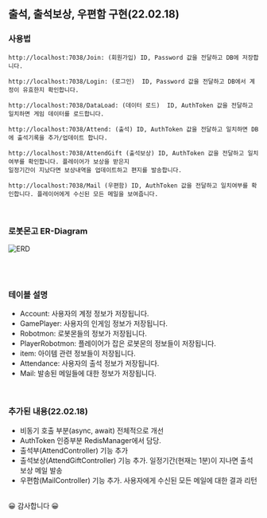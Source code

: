 ## 출석, 출석보상, 우편함 구현(22.02.18)

### 사용법
```
http://localhost:7038/Join: (회원가입) ID, Password 값을 전달하고 DB에 저장합니다.

http://localhost:7038/Login: (로그인)  ID, Password 값을 전달하고 DB에서 계정이 유효한지 확인합니다. 

http://localhost:7038/DataLoad: (데이터 로드)  ID, AuthToken 값을 전달하고 일치하면 게임 데이터를 로드합니다.

http://localhost:7038/Attend: (출석) ID, AuthToken 값을 전달하고 일치하면 DB에 출석기록을 추가/업데이트 합니다.

http://localhost:7038/AttendGift (출석보상) ID, AuthToken 값을 전달하고 일치여부를 확인합니다. 플레이어가 보상을 받은지 
일정기간이 지났다면 보상내역을 업데이트하고 편지를 발송합니다.

http://localhost:7038/Mail (우편함) ID, AuthToken 값을 전달하고 일치여부를 확인합니다. 플레이어에게 수신된 모든 메일을 보여줍니다.
```
<br/>

### 로봇몬고 ER-Diagram
![ERD](https://user-images.githubusercontent.com/30414979/154617673-7fab160f-55a1-4c45-8589-aab398b4916e.png)


<br/><br/>
### 테이블 설명
- Account: 사용자의 계정 정보가 저장됩니다.
- GamePlayer: 사용자의 인게임 정보가 저장됩니다.
- Robotmon: 로봇몬들의 정보가 저장됩니다.
- PlayerRobotmon: 플레이어가 잡은 로봇몬의 정보들이 저장됩니다.
- item: 아이템 관련 정보들이 저장됩니다.
- Attendance: 사용자의 출석 정보가 저장됩니다.
- Mail: 발송된 메일들에 대한 정보가 저장됩니다.
<br/>
 
### 추가된 내용(22.02.18)
- 비동기 호출 부분(async, await) 전체적으로 개선
- AuthToken 인증부분 RedisManager에서 담당.
- 출석부(AttendController) 기능 추가
- 출석보상(AttendGiftController) 기능 추가. 일정기간(현재는 1분)이 지나면 출석보상 메일 발송
- 우편함(MailController) 기능 추가. 사용자에게 수신된 모든 메일에 대한 결과 리턴
 
<br/>
😀 감사합니다 😀      
